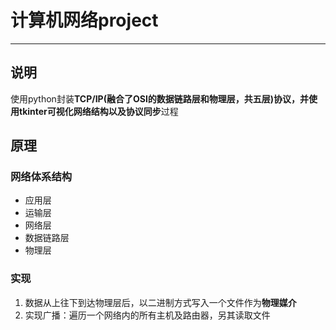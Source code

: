 # 计算机网络project
---

## 说明
使用python封装**TCP/IP(融合了OSI的数据链路层和物理层，共五层)**协议，并使用tkinter可视化网络结构以及协议**同步**过程

## 原理
### 网络体系结构
- 应用层
- 运输层
- 网络层
- 数据链路层
- 物理层

### 实现
1. 数据从上往下到达物理层后，以二进制方式写入一个文件作为**物理媒介**
2. 实现广播：遍历一个网络内的所有主机及路由器，另其读取文件

